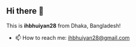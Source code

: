 ## Hi there 👋

This is **ihbhuiyan28** from Dhaka, Bangladesh!

- 📫 How to reach me: ihbhuiyan28@gmail.com